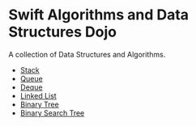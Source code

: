 Swift Algorithms and Data Structures Dojo
=========================================

A collection of Data Structures and Algorithms.

* [Stack](./SwiftAlgorithmsAndDataStructuresDojo/Stack/README.md)  
* [Queue](./SwiftAlgorithmsAndDataStructuresDojo/Queue/README.md)  
* [Deque](./SwiftAlgorithmsAndDataStructuresDojo/Deque/README.md)  
* [Linked List](./SwiftAlgorithmsAndDataStructuresDojo/LinkedList/README.md)  
* [Binary Tree](./SwiftAlgorithmsAndDataStructuresDojo/BinaryTree/README.md)  
* [Binary Search Tree](./SwiftAlgorithmsAndDataStructuresDojo/BinarySearchTree/README.md)  
